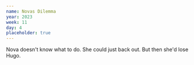 ```yaml
---
name: Novas Dilemma
year: 2023
week: 11
day: 4
placeholder: true
---
```


Nova doesn't know what to do. She could just back out. But then she'd lose Hugo.
